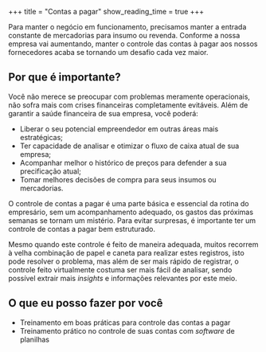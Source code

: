 +++
title = "Contas a pagar"
show_reading_time = true
+++

Para manter o negócio em funcionamento, precisamos manter a entrada constante de
mercadorias para insumo ou revenda. Conforme a nossa empresa vai aumentando, manter o
controle das contas à pagar aos nossos fornecedores acaba se tornando um desafio cada
vez maior.

<!--more-->

## Por que é importante?

Você não merece se preocupar com problemas meramente operacionais, não sofra mais com
crises financeiras completamente evitáveis. Além de garantir a saúde financeira de sua
empresa, você poderá:

- Liberar o seu potencial empreendedor em outras áreas mais estratégicas;
- Ter capacidade de analisar e otimizar o fluxo de caixa atual de sua empresa;
- Acompanhar melhor o histórico de preços para defender a sua precificação atual;
- Tomar melhores decisões de compra para seus insumos ou mercadorias.

O controle de contas a pagar é uma parte básica e essencial da rotina do empresário, sem
um acompanhamento adequado, os gastos das próximas semanas se tornam um mistério. Para
evitar surpresas, é importante ter um controle de contas a pagar bem estruturado.

Mesmo quando este controle é feito de maneira adequada, muitos recorrem à velha
combinação de papel e caneta para realizar estes registros, isto pode resolver o
problema, mas além de ser mais rápido de registrar, o controle feito virtualmente costuma
ser mais fácil de analisar, sendo possível extrair mais *insights* e informações
relevantes por este meio.

## O que eu posso fazer por você

- Treinamento em boas práticas para controle das contas a pagar
- Treinamento prático no controle de suas contas com _software_ de planilhas
